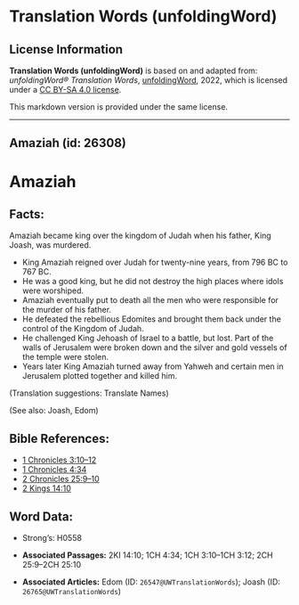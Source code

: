 # Translation Words (unfoldingWord)

## License Information

**Translation Words (unfoldingWord)** is based on and adapted from: _unfoldingWord® Translation Words_, [unfoldingWord](https://unfoldingword.org/utw), 2022, which is licensed under a [CC BY-SA 4.0 license](https://creativecommons.org/licenses/by-sa/4.0/legalcode.en).

This markdown version is provided under the same license.



--------------------------------

## Amaziah (id: 26308)

Amaziah
=======

Facts:
------

Amaziah became king over the kingdom of Judah when his father, King Joash, was murdered.

* King Amaziah reigned over Judah for twenty\-nine years, from 796 BC to 767 BC.
* He was a good king, but he did not destroy the high places where idols were worshiped.
* Amaziah eventually put to death all the men who were responsible for the murder of his father.
* He defeated the rebellious Edomites and brought them back under the control of the Kingdom of Judah.
* He challenged King Jehoash of Israel to a battle, but lost. Part of the walls of Jerusalem were broken down and the silver and gold vessels of the temple were stolen.
* Years later King Amaziah turned away from Yahweh and certain men in Jerusalem plotted together and killed him.

(Translation suggestions: Translate Names)

(See also: Joash, Edom)

Bible References:
-----------------

* [1 Chronicles 3:10–12](https://ref.ly/1Chr3:10-1Chr3:12)
* [1 Chronicles 4:34](https://ref.ly/1Chr4:34)
* [2 Chronicles 25:9–10](https://ref.ly/2Chr25:9-2Chr25:10)
* [2 Kings 14:10](https://ref.ly/2Kgs14:10)

Word Data:
----------

* Strong’s: H0558

* **Associated Passages:** 2KI 14:10; 1CH 4:34; 1CH 3:10–1CH 3:12; 2CH 25:9–2CH 25:10
* **Associated Articles:** Edom (ID: `26547@UWTranslationWords`); Joash (ID: `26765@UWTranslationWords`)

